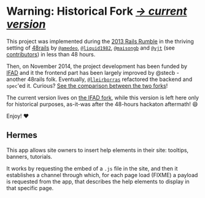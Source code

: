# Warning: Historical Fork [*&rarr; current version*](https://github.com/ifad/hermes)

This project was implemented during the [2013 Rails Rumble](http://r13.railsrumble.com/entries/385-hermes)
in the thriving setting of [48rails](http://www.48rails.it) by [`@amedeo`](http://github.com/amedeo),
[`@liquid1982`](http://github.com/liquid1982), [`@maisongb`](http://github.com/maisongb) and
[`@vjt`](http://github.com/vjt) (see [contributors](https://github.com/vjt/r13-hermes/graphs/contributors))
in less than 48 hours.

Then, on November 2014, the project development has been funded by [IFAD](https://github.com/ifad) and it
the frontend part has been largely improved by @stecb - another 48rails folk. Eventually,
[`@lleirborras`](http://github.com/lleirborras) refactored the backend and `spec`'ed it.
Curious? [See the comparison between the two forks](https://github.com/ifad/hermes/compare/vjt:master...master)!

The current version lives on [the IFAD fork](https://github.com/ifad/hermes), while this version is left
here only for historical purposes, as-it-was after the 48-hours hackaton aftermath! :smile:

Enjoy! :heart:

Hermes
------

This app allows site owners to insert help elements in their site: tooltips,
banners, tutorials.

It works by requesting the embed of a `.js` file in the site, and then it
establishes a channel through which, for each page load (FIXME) a payload
is requested from the app, that describes the help elements to display in
that specific page.


